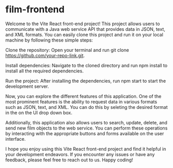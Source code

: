 # film-frontend

Welcome to the Vite React front-end project! This project allows users to communicate with a Java web service API that provides data in JSON, text, and XML formats. You can easily clone this project and run it on your local machine by following these simple steps:

Clone the repository: Open your terminal and run git clone https://github.com/your-repo-link.git.

Install dependencies: Navigate to the cloned directory and run npm install to install all the required dependencies.

Run the project: After installing the dependencies, run npm start to start the development server.

Now, you can explore the different features of this application. One of the most prominent features is the ability to request data in various formats such as JSON, text, and XML. You can do this by seleting the desired format in the on the UI drop down box.

Additionally, this application also allows users to search, update, delete, and send new film objects to the web service. You can perform these operations by interacting with the appropriate buttons and forms available on the user interface.

I hope you enjoy using this Vite React front-end project and find it helpful in your development endeavors. If you encounter any issues or have any feedback, please feel free to reach out to us. Happy coding!
